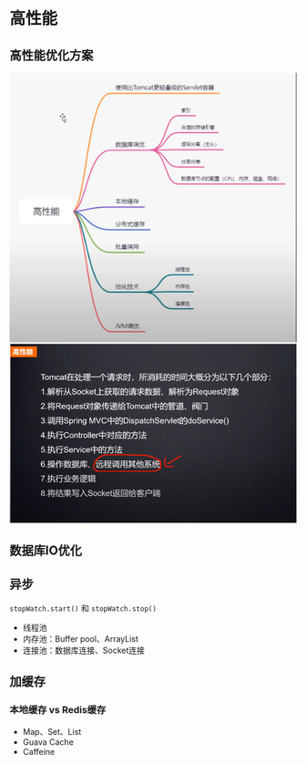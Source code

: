 # 高性能

## 高性能优化方案
![](./images/performance-2.PNG)
![](./images/performance-1.PNG)

## 数据库IO优化

## 异步
`stopWatch.start()` 和 `stopWatch.stop()`
- 线程池
- 内存池：Buffer pool、ArrayList
- 连接池：数据库连接、Socket连接

## 加缓存
### 本地缓存 vs Redis缓存
- Map、Set、List
- Guava Cache
- Caffeine
